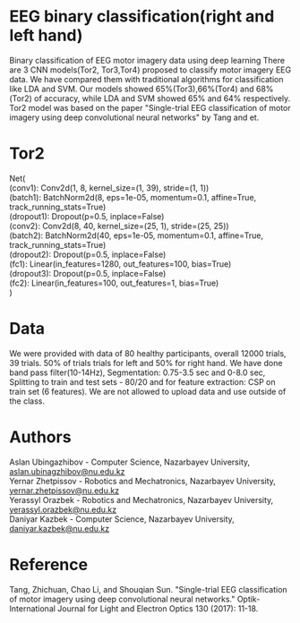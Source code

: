 # EEG binary classification(right and left hand)
Binary classification of EEG motor imagery data using deep learning 
There are 3 CNN models(Tor2, Tor3,Tor4) proposed to classify motor imagery EEG data. We have compared them with traditional algorithms
for classification like LDA and SVM. Our models showed 65%(Tor3),66%(Tor4) and 68%(Tor2) of accuracy, while LDA and SVM showed 65% and 64% respectively. Tor2 model was based on the paper "Single-trial EEG classification of motor imagery using deep convolutional neural networks" by Tang and et.
# Tor2
Net(<br/>
  (conv1): Conv2d(1, 8, kernel_size=(1, 39), stride=(1, 1))<br/>
  (batch1): BatchNorm2d(8, eps=1e-05, momentum=0.1, affine=True, track_running_stats=True)<br/>
  (dropout1): Dropout(p=0.5, inplace=False)<br/>
  (conv2): Conv2d(8, 40, kernel_size=(25, 1), stride=(25, 25))<br/>
  (batch2): BatchNorm2d(40, eps=1e-05, momentum=0.1, affine=True, track_running_stats=True)<br/>
  (dropout2): Dropout(p=0.5, inplace=False)<br/>
  (fc1): Linear(in_features=1280, out_features=100, bias=True)<br/>
  (dropout3): Dropout(p=0.5, inplace=False)<br/>
  (fc2): Linear(in_features=100, out_features=1, bias=True)<br/>
)<br/>
# Data
We were provided with data of 80 healthy participants, overall 12000 trials, 39 trials. 50% of trials trials for left and 50% for right hand. We have done band pass filter(10-14Hz), Segmentation: 0.75-3.5 sec and 0-8.0 sec, Splitting to train and test sets - 80/20 and for feature extraction: CSP on train set (6 features). We are not allowed to upload data and use outside of the class.
# Authors
Aslan Ubingazhibov - Computer Science, Nazarbayev University, aslan.ubinagzhibov@nu.edu.kz <br/>
Yernar Zhetpissov - Robotics and Mechatronics, Nazarbayev University, yernar.zhetpissov@nu.edu.kz<br/>
Yerassyl Orazbek - Robotics and Mechatronics, Nazarbayev University, yerassyl.orazbek@nu.edu.kz<br/>
Daniyar Kazbek - Computer Science, Nazarbayev University, daniyar.kazbek@nu.edu.kz<br/>

# Reference
Tang, Zhichuan, Chao Li, and Shouqian Sun. "Single-trial EEG classification of motor imagery using deep convolutional neural networks." Optik-International Journal for Light and Electron Optics 130 (2017): 11-18.
